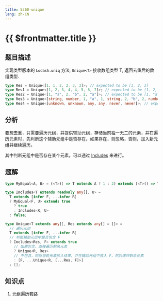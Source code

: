 ```yaml
---
title: 5360-unique
lang: zh-CN
---
```


# {{ $frontmatter.title }}

## 题目描述

实现类型版本的 `Lodash.uniq` 方法, `Unique<T>` 接收数组类型 T, 返回去重后的数组类型.

```ts
type Res = Unique<[1, 1, 2, 2, 3, 3]>; // expected to be [1, 2, 3]
type Res1 = Unique<[1, 2, 3, 4, 4, 5, 6, 7]>; // expected to be [1, 2, 3, 4, 5, 6, 7]
type Res2 = Unique<[1, "a", 2, "b", 2, "a"]>; // expected to be [1, "a", 2, "b"]
type Res3 = Unique<[string, number, 1, "a", 1, string, 2, "b", 2, number]>; // expected to be [string, number, 1, "a", 2, "b"]
type Res4 = Unique<[unknown, unknown, any, any, never, never]>; // expected to be [unknown, any, never]
```

## 分析

要想去重，只需要遍历元组，并提供辅助元组，存储当前独一无二的元素，并在遍历元素时，先判断这个辅助元组中是否存在，如果存在，则忽略，否则，加入新元组并继续遍历。

其中判断元组中是否存在某个元素，可以通过 [Includes](/easy/898-实现Includes.md) 来进行。

## 题解

```ts
type MyEqual<A, B> = (<T>() => T extends A ? 1 : 2) extends (<T>() => T extends B ? 1 : 2) ? true : false;

type Includes<T extends readonly any[], U> =
  T extends [infer F, ...infer R]
  ? MyEqual<F, U> extends true
    ? true
    : Includes<R, U>
  : false;

type Unique<T extends any[], Res extends any[] = []> =
  // 遍历元组
  T extends [infer F, ...infer R]
  // 判断辅助元组中是否包含 F
  ? Includes<Res, F> extends true
    // 如果包含，直接遍历剩余元素
    ? Unique<R, Res>
    // 不包含，则将当前元素放入结果，并在辅助元组中放入 F，然后递归剩余元素
    : [F, ...Unique<R, [...Res, F]>]
  : [];
```

## 知识点

1. 元组遍历套路